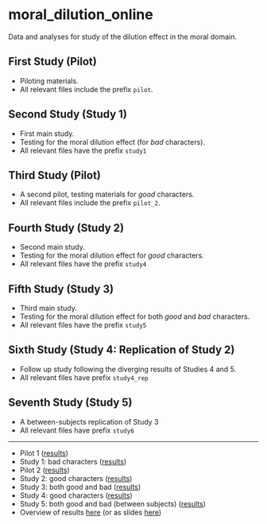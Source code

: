 # moral_dilution_online

Data and analyses for study of the dilution effect in the moral domain.

## First Study (Pilot)
- Piloting materials.
- All relevant files include the prefix `pilot`.

## Second Study (Study 1)
- First main study.
- Testing for the moral dilution effect (for *bad* characters).
- All relevant files have the prefix `study1`

## Third Study (Pilot)
- A second pilot, testing materials for *good* characters.
- All relevant files include the prefix `pilot_2`.

## Fourth Study (Study 2)
- Second main study.
- Testing for the moral dilution effect for *good* characters.
- All relevant files have the prefix `study4`

## Fifth Study (Study 3)
- Third main study.
- Testing for the moral dilution effect for both *good* and *bad* characters.
- All relevant files have the prefix `study5`

## Sixth Study (Study 4: Replication of Study 2)
- Follow up study following the diverging results of Studies 4 and 5.
- All relevant files have prefix `study4_rep`

## Seventh Study (Study 5)
- A between-subjects replication of Study 3
- All relevant files have prefix `study6`


----


- Pilot 1 ([results](https://cillianmiltown.github.io/moral_dilution_online/pilot_sample_analysis.html))
- Study 1: bad characters ([results](https://cillianmiltown.github.io/moral_dilution_online/study1_sample_analysis.html))
- Pilot 2 ([results](https://cillianmiltown.github.io/moral_dilution_online/pilot_2_sample_analysis.html))
- Study 2: good characters ([results](https://cillianmiltown.github.io/moral_dilution_online/study4_sample_analysis.html))
- Study 3: both good and bad ([results](https://cillianmiltown.github.io/moral_dilution_online/study5_sample_analysis.html))
- Study 4: good characters ([results](https://cillianmiltown.github.io/moral_dilution_online/study4_rep_sample_analysis.html))
- Study 5: both good and bad (between subjects) ([results](https://cillianmiltown.github.io/moral_dilution_online/study5_sample_analysis.html))
- Overview of results [here](https://cillianmiltown.github.io/moral_dilution_online/update_presentation_scroll.html) (or as slides [here](https://cillianmiltown.github.io/moral_dilution_online/update_presentation_scroll.html))
